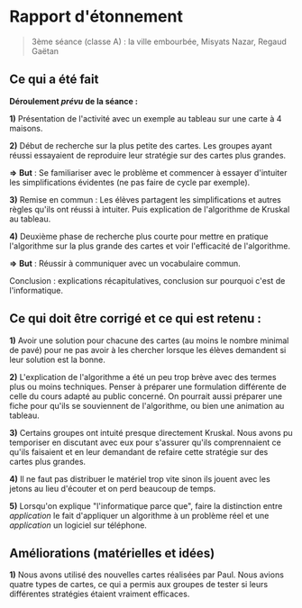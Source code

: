 # Rapport d'étonnement

> 3ème séance (classe A) : la ville embourbée,
> Misyats Nazar, Regaud Gaëtan
## Ce qui a été fait

**Déroulement *prévu* de la séance :**

**1)** Présentation de l'activité avec un exemple au tableau sur une carte à 4 maisons.

**2)** Début de recherche sur la plus petite des cartes. Les groupes ayant réussi essayaient de reproduire leur stratégie sur des cartes plus grandes.

**=>** **But** : Se familiariser avec le problème et commencer à essayer d'intuiter les simplifications évidentes (ne pas faire de cycle par exemple).

**3)** Remise en commun : Les élèves partagent les simplifications et autres règles qu'ils ont réussi à intuiter. Puis explication de l'algorithme de Kruskal au tableau.

**4)** Deuxième phase de recherche plus courte pour mettre en pratique l'algorithme sur la plus grande des cartes et voir l'efficacité de l'algorithme.

**=>** **But** : Réussir à communiquer avec un vocabulaire commun.

Conclusion : explications récapitulatives, conclusion sur pourquoi c'est de l'informatique.

## Ce qui doit être corrigé et ce qui est retenu :

**1)** Avoir une solution pour chacune des cartes (au moins le nombre minimal de pavé) pour ne pas avoir à les chercher lorsque les élèves demandent si leur solution est la bonne.

**2)** L'explication de l'algorithme a été un peu trop brève avec des termes plus ou moins techniques. Penser à préparer une formulation différente de celle du cours adapté au public concerné. On pourrait aussi préparer une fiche pour qu'ils se souviennent de l'algorithme, ou bien une animation au tableau.

**3)** Certains groupes ont intuité presque directement Kruskal. Nous avons pu temporiser en discutant avec eux pour s'assurer qu'ils comprennaient ce qu'ils faisaient et en leur demandant de refaire cette stratégie sur des cartes plus grandes.

**4)** Il ne faut pas distribuer le matériel trop vite sinon ils jouent avec les jetons au lieu d'écouter et on perd beaucoup de temps.

**5)** Lorsqu'on explique "l'informatique parce que", faire la distinction entre *application* le fait d'appliquer un algorithme à un problème réel et une *application* un logiciel sur téléphone.



## Améliorations (matérielles et idées)

**1)** Nous avons utilisé des nouvelles cartes réalisées par Paul. Nous avions quatre types de cartes, ce qui a permis aux groupes de tester si leurs différentes stratégies étaient vraiment efficaces.
